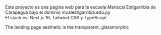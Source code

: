 Este proyecto es una pagina web para la escuela Mariscal Estigarribia de Carapegua bajo el dominio mcalestigarribia.edu.py  
El stack es: Next.js 16, Tailwind CSS y TypeScript. 

 The landing page aesthetic is the transparent, glassmorphic 

